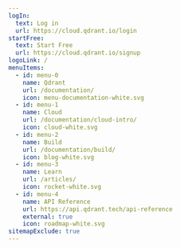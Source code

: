 ```yaml
---
logIn:
  text: Log in
  url: https://cloud.qdrant.io/login
startFree:
  text: Start Free
  url: https://cloud.qdrant.io/signup
logoLink: /
menuItems:
  - id: menu-0
    name: Qdrant
    url: /documentation/
    icon: menu-documentation-white.svg
  - id: menu-1
    name: Cloud
    url: /documentation/cloud-intro/
    icon: cloud-white.svg
  - id: menu-2
    name: Build
    url: /documentation/build/
    icon: blog-white.svg
  - id: menu-3
    name: Learn
    url: /articles/
    icon: rocket-white.svg
  - id: menu-4
    name: API Reference
    url: https://api.qdrant.tech/api-reference
    external: true
    icon: roadmap-white.svg
sitemapExclude: true
---
```

